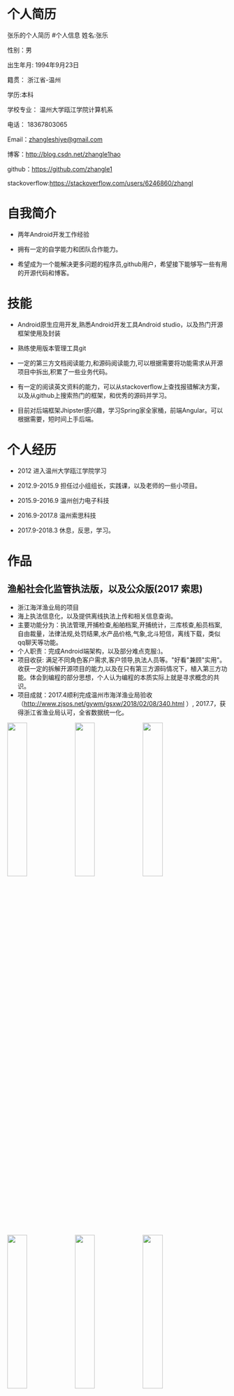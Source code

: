 # 个人简历
张乐的个人简历
#个人信息
姓名:张乐

性别：男

出生年月: 1994年9月23日

籍贯： 浙江省-温州

学历:本科

学校专业： 温州大学瓯江学院计算机系

电话： 18367803065

Email：zhangleshiye@gmail.com

博客：http://blog.csdn.net/zhangle1hao

github：https://github.com/zhangle1

stackoverflow:https://stackoverflow.com/users/6246860/zhangl

# 自我简介
* 两年Android开发工作经验

* 拥有一定的自学能力和团队合作能力。

* 希望成为一个能解决更多问题的程序员,github用户，希望接下能够写一些有用的开源代码和博客。


# 技能

* Android原生应用开发,熟悉Android开发工具Android studio，以及热门开源框架使用及封装

* 熟练使用版本管理工具git

* 一定的第三方文档阅读能力,和源码阅读能力,可以根据需要将功能需求从开源项目中拆出,积累了一些业务代码。

* 有一定的阅读英文资料的能力，可以从stackoverflow上查找报错解决方案，以及从github上搜索热门的框架，和优秀的源码并学习。

* 目前对后端框架Jhipster感兴趣，学习Spring家全家桶，前端Angular。可以根据需要，短时间上手后端。

# 个人经历

* 2012          进入温州大学瓯江学院学习

* 2012.9-2015.9 担任过小组组长，实践课，以及老师的一些小项目。 

* 2015.9-2016.9 温州创力电子科技

* 2016.9-2017.8 温州索思科技

* 2017.9-2018.3 休息，反思，学习。

# 作品

## 渔船社会化监管执法版，以及公众版(2017 索思)

* 浙江海洋渔业局的项目
* 海上执法信息化，以及提供离线执法上传和相关信息查询。
* 主要功能分为：执法管理,开捕检查,船舶档案,开捕统计，三库核查,船员档案,自由裁量，法律法规,处罚结果,水产品价格,气象,北斗短信，离线下载，类似qq聊天等功能。
* 个人职责：完成Android端架构，以及部分难点克服:)。
* 项目收获: 满足不同角色客户需求,客户领导,执法人员等。"好看"兼顾"实用"。收获一定的拆解开源项目的能力,以及在只有第三方源码情况下，植入第三方功能。体会到编程的部分思想，个人认为编程的本质实际上就是寻求概念的共识。
* 项目成就：2017.4顺利完成温州市海洋渔业局验收（http://www.zjsos.net/gywm/gsxw/2018/02/08/340.html ）, 2017.7，获得浙江省渔业局认可，全省数据统一化。

<img src="https://github.com/zhangle1/zhangle.github.com/blob/master/my-pic/Screenshot_20180301-150715.png" width = "30%" height = "30%"   />

<img src="https://github.com/zhangle1/zhangle.github.com/blob/master/my-pic/Screenshot_20180301-150727.png" width = "30%" height = "30%"   />

<img src="https://github.com/zhangle1/zhangle.github.com/blob/master/my-pic/Screenshot_20180301-150732.png" width = "30%" height = "30%"   />

<img src="https://github.com/zhangle1/zhangle.github.com/blob/master/my-pic/Screenshot_20180301-150740.png" width = "30%" height = "30%"   />
<img src="https://github.com/zhangle1/zhangle.github.com/blob/master/my-pic/Screenshot_20180301-150753.png" width = "30%" height = "30%"   />
<img src="https://github.com/zhangle1/zhangle.github.com/blob/master/my-pic/Screenshot_20180301-150803.png" width = "30%" height = "30%"   />
<img src="https://github.com/zhangle1/zhangle.github.com/blob/master/my-pic/Screenshot_20180301-150827.png" width = "30%" height = "30%"   />
<img src="https://github.com/zhangle1/zhangle.github.com/blob/master/my-pic/Screenshot_20180301-150833.png" width = "30%" height = "30%"   />
<img src="https://github.com/zhangle1/zhangle.github.com/blob/master/my-pic/Screenshot_20180301-150916.png" width = "30%" height = "30%"   />
<img src="https://github.com/zhangle1/zhangle.github.com/blob/master/my-pic/Screenshot_20180301-150931.png" width = "30%" height = "30%"   />
<img src="https://github.com/zhangle1/zhangle.github.com/blob/master/my-pic/Screenshot_20180301-150947.png" width = "30%" height = "30%"   />
<img src="https://github.com/zhangle1/zhangle.github.com/blob/master/my-pic/Screenshot_20180301-151029.png" width = "30%" height = "30%"   />
*** 

## 通用平台(2016 创力)

	
* 公司已经有了AppCloud版的运营平台，希望有Android原生版。在这个项目中，我尝试着学习并使用Github上的一些clear-结构体系，尝试用了一些热门的三方库rxjava+retrofit,等，目前完成了此项目的前期的架构。也是这个项目让我感到困惑，希望能够重新找一份工作，能够跟优秀的程序员学习，提高自己的能力。
* 收获1，学会了一些rxjava的操作符，gson的自定义，服务器端String传空值置成"",结合retrofit对服务端自定义的错误处理。学习封装此框架。
* 目前最大的收获，也是最大的困惑，如何合适的解析数据，因为运营平台的通用性，此项目通用接口只有5个主接口，比如列表接口CommonJsonQuery?json:{}详细接口CommJsonDetail?json:{}，通过获取上一层的信息填入。得到的数据以及具体的列item也要根据11种类型填入。服务端给了一个ObjectjSON用来表示字段的属性，以及一些特殊性的json，CmmonDeatil里是数据的键值，一些引用类型又需要参照其他的表来动态填入。再结合一些侧拉搜索,以及一些UI变化，让我重新反思没有运用MVP模式. 并通过了解clear-结构体系 ,了解一些ViewModel, Responsity，一些概念，以及运用。


<img src="https://github.com/zhangle1/zhangle.github.com/blob/master/my-pic/Screenshot_2016-08-20-16-01-55_com.makepower.modo.png" width = "30%" height = "30%"   />
<img src="https://github.com/zhangle1/zhangle.github.com/blob/master/my-pic/Screenshot_2016-08-20-16-02-17_com.makepower.modo.png" width = "30%" height = "30%"   />
<img src="https://github.com/zhangle1/zhangle.github.com/blob/master/my-pic/Screenshot_2016-08-20-16-02-24_com.makepower.modo.png" width = "30%" height = "30%"   />
<img src="https://github.com/zhangle1/zhangle.github.com/blob/master/my-pic/Screenshot_2016-08-20-16-02-35_com.makepower.modo.png" width = "30%" height = "30%"   />
<img src="https://github.com/zhangle1/zhangle.github.com/blob/master/my-pic/Screenshot_2016-08-20-16-02-40_com.makepower.modo.png" width = "30%" height = "30%"   />
<img src="https://github.com/zhangle1/zhangle.github.com/blob/master/my-pic/Screenshot_2016-08-20-16-02-45_com.makepower.modo.png" width = "30%" height = "30%"   />
<img src="https://github.com/zhangle1/zhangle.github.com/blob/master/my-pic/Screenshot_2016-08-20-16-01-55_com.makepower.modo.png" width = "30%" height = "30%"   />
<img src="https://github.com/zhangle1/zhangle.github.com/blob/master/my-pic/Screenshot_2016-08-20-16-02-54_com.makepower.modo.png" width = "30%" height = "30%"   /> 

*** 


## 疲劳管家(2016 创力)
	
* 东航的项目，利用手环检测飞行员的身体数据，以及推送消息提醒。
* 在疲劳管家中负责三大核心模块的消息推送模块，利用了第三方极光推送，实现了应用内单向角标提示，以及推送9大列表(今日航班提醒，明日航班提醒，今日跑步数等)，以及点击详情内容,和应用内弹窗提醒，另外实现一些功能点以及修复bug。
* 消息提醒细节，集成极光推送，从极光推送的静态广播中(广播只保存短暂时间，所以启动自己的服务，并传入9种不同的json类型)，启动自己的IntentService（本地服务的子类，不是运行在子线程）,解析分别处理操作（存数据库和发送广播） ，应用内存在(Local广播接收) ，数据库方面，做两张简单的表，一张存角标消息数和对应的类型，在页面中做相应的UI事件，清零。一张则存具体的类型和数据。广播则是通知界面，做一些操作（弹窗，消息刷新）。这样实现了一个简单的消息推送效果。
* Jpush缺点,因为国内Android环境原因，在应用外服务可能被杀死接收不到（即使，锁屏唤醒，和网络切换唤醒），Android和IOS不同，IOS走的是苹果的推送，而Android端第三方推送实质上是就是消息。
* 在解析明日航班信息的时候其实Json数据很复杂，有自己的，伙伴的航班，而且极光推送字数的限制,导致客户端解析很痛苦。有较强的解析json能力，但是手机测试账号里已经没有数据- -
* 完善拍照以及一些小功能点。
 *** 


<img src="https://github.com/zhangle1/zhangle.github.com/blob/master/my-pic/Screenshot_2016-08-24-21-02-54_com.mackpower.band.png" width = "30%" height = "30%"   />
<img src="https://github.com/zhangle1/zhangle.github.com/blob/master/my-pic/Screenshot_2016-08-24-21-03-08_com.mackpower.band.png" width = "30%" height = "30%"   />
<img src="https://github.com/zhangle1/zhangle.github.com/blob/master/my-pic/Screenshot_2016-08-24-21-03-10_com.mackpower.band.png" width = "30%" height = "30%"   />
<img src="https://github.com/zhangle1/zhangle.github.com/blob/master/my-pic/Screenshot_2016-08-24-21-03-13_com.mackpower.band.png" width = "30%" height = "30%"   />
<img src="https://github.com/zhangle1/zhangle.github.com/blob/master/my-pic/Screenshot_2016-08-24-21-03-23_com.mackpower.band.png" width = "30%" height = "30%"   />
<img src="https://github.com/zhangle1/zhangle.github.com/blob/master/my-pic/Screenshot_2016-08-24-21-03-25_com.mackpower.band.png" width = "30%" height = "30%"   />
<img src="https://github.com/zhangle1/zhangle.github.com/blob/master/my-pic/Screenshot_2016-08-24-21-03-28_com.mackpower.band.png" width = "30%" height = "30%"   />


